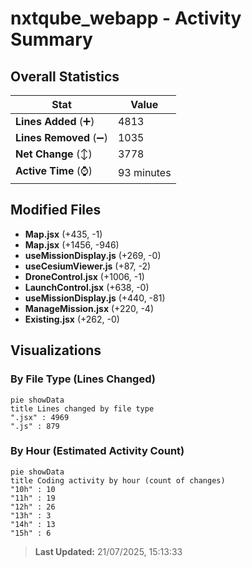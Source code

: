 # nxtqube_webapp - Activity Summary 

## Overall Statistics

| Stat                   | Value                                                             |
| ---------------------- | ----------------------------------------------------------------- |
| **Lines Added** (➕)   | 4813                                          |
| **Lines Removed** (➖) | 1035                                        |
| **Net Change** (↕)    | 3778                |
| **Active Time** (⌚)   | 93 minutes |


## Modified Files
- **Map.jsx** (+435, -1)
- **Map.jsx** (+1456, -946)
- **useMissionDisplay.js** (+269, -0)
- **useCesiumViewer.js** (+87, -2)
- **DroneControl.jsx** (+1006, -1)
- **LaunchControl.jsx** (+638, -0)
- **useMissionDisplay.js** (+440, -81)
- **ManageMission.jsx** (+220, -4)
- **Existing.jsx** (+262, -0)

## Visualizations

### By File Type (Lines Changed)

```mermaid
pie showData
title Lines changed by file type
".jsx" : 4969
".js" : 879
```

### By Hour (Estimated Activity Count)

```mermaid
pie showData
title Coding activity by hour (count of changes)
"10h" : 10
"11h" : 19
"12h" : 26
"13h" : 3
"14h" : 13
"15h" : 6
```


> **Last Updated:** 21/07/2025, 15:13:33